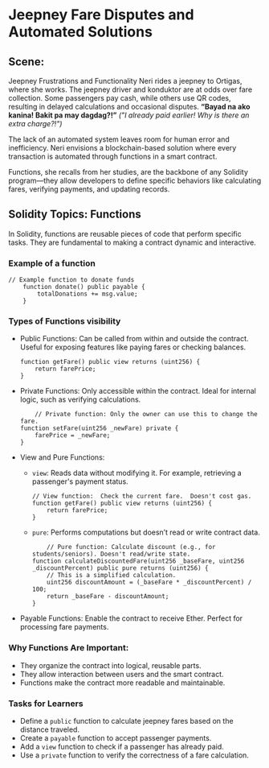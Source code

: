 # Jeepney Fare Disputes and Automated Solutions

## Scene:

Jeepney Frustrations and Functionality
Neri rides a jeepney to Ortigas, where she works. The jeepney driver and konduktor are at odds over fare collection. Some passengers pay cash, while others use QR codes, resulting in delayed calculations and occasional disputes.
**“Bayad na ako kanina! Bakit pa may dagdag?!”**
_("I already paid earlier! Why is there an extra charge?!")_

The lack of an automated system leaves room for human error and inefficiency. Neri envisions a blockchain-based solution where every transaction is automated through functions in a smart contract.

Functions, she recalls from her studies, are the backbone of any Solidity program—they allow developers to define specific behaviors like calculating fares, verifying payments, and updating records.

## Solidity Topics: Functions

In Solidity, functions are reusable pieces of code that perform specific tasks. They are fundamental to making a contract dynamic and interactive.

### Example of a function

```solidity
// Example function to donate funds
    function donate() public payable {
        totalDonations += msg.value;
    }
```

### Types of Functions visibility

- Public Functions: Can be called from within and outside the contract. Useful for exposing features like paying fares or checking balances.

  ```solidity
  function getFare() public view returns (uint256) {
      return farePrice;
  }
  ```

- Private Functions: Only accessible within the contract. Ideal for internal logic, such as verifying calculations.
  ```solidity
      // Private function: Only the owner can use this to change the fare.
  function setFare(uint256 _newFare) private {
      farePrice = _newFare;
  }
  ```
- View and Pure Functions:

  - `view`: Reads data without modifying it. For example, retrieving a passenger's payment status.

    ```solidity
    // View function:  Check the current fare.  Doesn't cost gas.
    function getFare() public view returns (uint256) {
        return farePrice;
    }
    ```

  - `pure`: Performs computations but doesn’t read or write contract data.

    ```solidity
        // Pure function: Calculate discount (e.g., for students/seniors). Doesn't read/write state.
    function calculateDiscountedFare(uint256 _baseFare, uint256 _discountPercent) public pure returns (uint256) {
        // This is a simplified calculation.
        uint256 discountAmount = (_baseFare * _discountPercent) / 100;
        return _baseFare - discountAmount;
    }
    ```

- Payable Functions: Enable the contract to receive Ether. Perfect for processing fare payments.

### Why Functions Are Important:

- They organize the contract into logical, reusable parts.
- They allow interaction between users and the smart contract.
- Functions make the contract more readable and maintainable.

### Tasks for Learners

- Define a `public` function to calculate jeepney fares based on the distance traveled.
- Create a `payable` function to accept passenger payments.
- Add a `view` function to check if a passenger has already paid.
- Use a `private` function to verify the correctness of a fare calculation.
